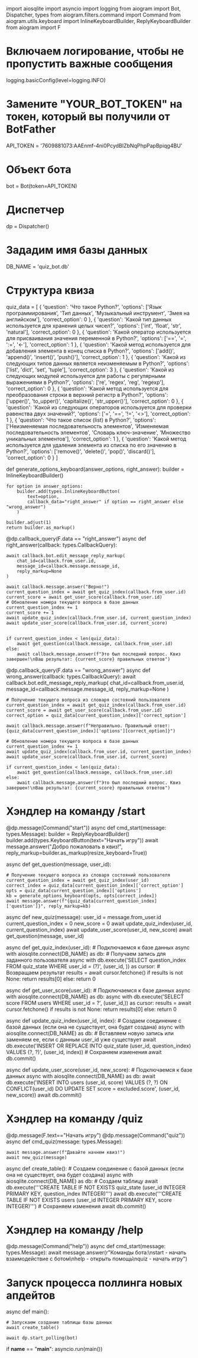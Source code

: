 import aiosqlite
import asyncio
import logging
from aiogram import Bot, Dispatcher, types
from aiogram.filters.command import Command
from aiogram.utils.keyboard import InlineKeyboardBuilder, ReplyKeyboardBuilder
from aiogram import F

# Включаем логирование, чтобы не пропустить важные сообщения
logging.basicConfig(level=logging.INFO)

# Замените "YOUR_BOT_TOKEN" на токен, который вы получили от BotFather
API_TOKEN = '7609881073:AAEnmf-4ni0PcydBIZbNqPhpPapBpiqg4BU'


# Объект бота 
bot = Bot(token=API_TOKEN)
# Диспетчер
dp = Dispatcher()

# Зададим имя базы данных
DB_NAME = 'quiz_bot.db'


# Структура квиза
quiz_data = [
    {
        'question': 'Что такое Python?',
        'options': ['Язык программирования', 'Тип данных', 'Музыкальный инструмент', 'Змея на английском'],
        'correct_option': 0
    },
    {
        'question': 'Какой тип данных используется для хранения целых чисел?',
        'options': ['int', 'float', 'str', 'natural'],
        'correct_option': 0
    },
    {
        'question': 'Какой оператор используется для присваивания значения переменной в Python?',
        'options': ['==', '=', ':=', '<-'],
        'correct_option': 1
    },
    {
        'question': 'Какой метод используется для добавления элемента в конец списка в Python?',
        'options': ['add()', 'append()', 'insert()', 'push()'],
        'correct_option': 1
    },
    {
        'question': 'Какой из следующих типов данных является неизменяемым в Python?',
        'options': ['list', 'dict', 'set', 'tuple'],
        'correct_option': 3
    },
    {
        'question': 'Какой из следующих модулей используется для работы с регулярными выражениями в Python?',
        'options': ['re', 'regex', 'reg', 'regexp'],
        'correct_option': 0
    },
    {
        'question': 'Какой метод используется для преобразования строки в верхний регистр в Python?',
        'options': ['upper()', 'to_upper()', 'capitalize()', 'str_upper()'],
        'correct_option': 0
    },
    {
        'question': 'Какой из следующих операторов используется для проверки равенства двух значений?',
        'options': ['=', '==', '!=', '<>'],
        'correct_option': 1
    },
    {
        'question': 'Что такое список (list) в Python?',
        'options': ['Неизменяемая последовательность элементов', 'Изменяемая последовательность элементов',
                    'Словарь ключ-значение', 'Множество уникальных элементов'],
        'correct_option': 1
    },
    {
        'question': 'Какой метод используется для удаления элемента из списка по его значению в Python?',
        'options': ['remove()', 'delete()', 'pop()', 'discard()'],
        'correct_option': 0
    }
]

def generate_options_keyboard(answer_options, right_answer):
    builder = InlineKeyboardBuilder()

    for option in answer_options:
        builder.add(types.InlineKeyboardButton(
            text=option,
            callback_data="right_answer" if option == right_answer else "wrong_answer")
        )

    builder.adjust(1)
    return builder.as_markup()


@dp.callback_query(F.data == "right_answer")
async def right_answer(callback: types.CallbackQuery):

    await callback.bot.edit_message_reply_markup(
        chat_id=callback.from_user.id,
        message_id=callback.message.message_id,
        reply_markup=None
    )

    await callback.message.answer("Верно!")
    current_question_index = await get_quiz_index(callback.from_user.id)
    current_score = await get_user_score(callback.from_user.id)
    # Обновление номера текущего вопроса в базе данных
    current_question_index += 1
    current_score += 1
    await update_quiz_index(callback.from_user.id, current_question_index)
    await update_user_score(callback.from_user.id, current_score)


    if current_question_index < len(quiz_data):
        await get_question(callback.message, callback.from_user.id)
    else:
        await callback.message.answer(f"Это был последний вопрос. Квиз завершен!\nВаш результат: {current_score} правильных ответов")


@dp.callback_query(F.data == "wrong_answer")
async def wrong_answer(callback: types.CallbackQuery):
    await callback.bot.edit_message_reply_markup(
        chat_id=callback.from_user.id,
        message_id=callback.message.message_id,
        reply_markup=None
    )

    # Получение текущего вопроса из словаря состояний пользователя
    current_question_index = await get_quiz_index(callback.from_user.id)
    current_score = await get_user_score(callback.from_user.id)
    correct_option = quiz_data[current_question_index]['correct_option']

    await callback.message.answer(f"Неправильно. Правильный ответ: {quiz_data[current_question_index]['options'][correct_option]}")

    # Обновление номера текущего вопроса в базе данных
    current_question_index += 1
    await update_quiz_index(callback.from_user.id, current_question_index)
    await update_user_score(callback.from_user.id, current_score)

    if current_question_index < len(quiz_data):
        await get_question(callback.message, callback.from_user.id)
    else:
        await callback.message.answer(f"Это был последний вопрос. Квиз завершен!\nВаш результат: {current_score} правильных ответов")


# Хэндлер на команду /start
@dp.message(Command("start"))
async def cmd_start(message: types.Message):
    builder = ReplyKeyboardBuilder()
    builder.add(types.KeyboardButton(text="Начать игру"))
    await message.answer("Добро пожаловать в квиз!", reply_markup=builder.as_markup(resize_keyboard=True))


async def get_question(message, user_id):

    # Получение текущего вопроса из словаря состояний пользователя
    current_question_index = await get_quiz_index(user_id)
    correct_index = quiz_data[current_question_index]['correct_option']
    opts = quiz_data[current_question_index]['options']
    kb = generate_options_keyboard(opts, opts[correct_index])
    await message.answer(f"{quiz_data[current_question_index]['question']}", reply_markup=kb)


async def new_quiz(message):
    user_id = message.from_user.id
    current_question_index = 0
    new_score = 0
    await update_quiz_index(user_id, current_question_index)
    await update_user_score(user_id, new_score)
    await get_question(message, user_id)


async def get_quiz_index(user_id):
     # Подключаемся к базе данных
     async with aiosqlite.connect(DB_NAME) as db:
        # Получаем запись для заданного пользователя
        async with db.execute('SELECT question_index FROM quiz_state WHERE user_id = (?)', (user_id, )) as cursor:
            # Возвращаем результат
            results = await cursor.fetchone()
            if results is not None:
                return results[0]
            else:
                return 0

async def get_user_score(user_id):
    # Подключаемся к базе данных
    async with aiosqlite.connect(DB_NAME) as db:
        async with db.execute('SELECT score FROM users WHERE user_id = ?', (user_id,)) as cursor:
            results = await cursor.fetchone()
            if results is not None:
                return results[0]
            else:
                return 0

async def update_quiz_index(user_id, index):
    # Создаем соединение с базой данных (если она не существует, она будет создана)
    async with aiosqlite.connect(DB_NAME) as db:
        # Вставляем новую запись или заменяем ее, если с данным user_id уже существует
        await db.execute('INSERT OR REPLACE INTO quiz_state (user_id, question_index) VALUES (?, ?)', (user_id, index))
        # Сохраняем изменения
        await db.commit()

async def update_user_score(user_id, new_score):
    # Подключаемся к базе данных
    async with aiosqlite.connect(DB_NAME) as db:
        await db.execute('INSERT INTO users (user_id, score) VALUES (?, ?) ON CONFLICT(user_id) DO UPDATE SET score = excluded.score', (user_id, new_score))
        await db.commit()

# Хэндлер на команду /quiz
@dp.message(F.text=="Начать игру")
@dp.message(Command("quiz"))
async def cmd_quiz(message: types.Message):

    await message.answer(f"Давайте начнем квиз!")
    await new_quiz(message)

async def create_table():
    # Создаем соединение с базой данных (если она не существует, она будет создана)
    async with aiosqlite.connect(DB_NAME) as db:
        # Создаем таблицу
        await db.execute('''CREATE TABLE IF NOT EXISTS quiz_state (user_id INTEGER PRIMARY KEY, question_index INTEGER)''')
        await db.execute('''CREATE TABLE IF NOT EXISTS users (user_id INTEGER PRIMARY KEY, score INTEGER)''')
        # Сохраняем изменения
        await db.commit()

# Хэндлер на команду /help
@dp.message(Command("help"))
async def cmd_start(message: types.Message):
    await message.answer(r"Команды бота:\nstart - начать взаимодействие с ботом\nhelp - открыть помощь\nquiz - начать игру")

# Запуск процесса поллинга новых апдейтов
async def main():

    # Запускаем создание таблицы базы данных
    await create_table()

    await dp.start_polling(bot)

if __name__ == "__main__":
    asyncio.run(main())
